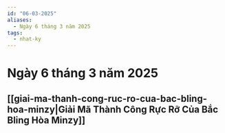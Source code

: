 ```yaml
---
id: "06-03-2025"
aliases:
  - Ngày 6 tháng 3 năm 2025
tags:
  - nhat-ky
---
```


# Ngày 6 tháng 3 năm 2025

## [[giai-ma-thanh-cong-ruc-ro-cua-bac-bling-hoa-minzy|Giải Mã Thành Công Rực Rỡ Của Bắc Bling Hòa Minzy]]
